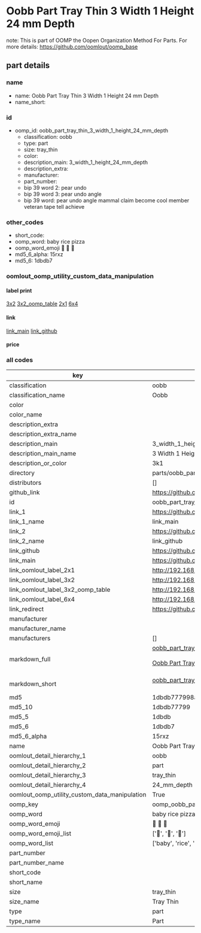 # Oobb Part Tray Thin 3 Width 1 Height 24 mm Depth  

note: This is part of OOMP the Oopen Organization Method For Parts. For more details: https://github.com/oomlout/oomp_base

##  part details
  







### name
* name: Oobb Part Tray Thin 3 Width 1 Height 24 mm Depth
* name_short: 
### id
* oomp_id: oobb_part_tray_thin_3_width_1_height_24_mm_depth
  * classification: oobb
  * type: part
  * size: tray_thin
  * color: 
  * description_main: 3_width_1_height_24_mm_depth
  * description_extra: 
  * manufacturer: 
  * part_number: 
  * bip 39 word 2: pear undo
  * bip 39 word 3: pear undo angle
  * bip 39 word: pear undo angle mammal claim become cool member veteran tape tell achieve

### other_codes
* short_code: 
* oomp_word: baby rice pizza
* oomp_word_emoji :baby: :rice: :pizza:
* md5_6_alpha: 15rxz
* md5_6: 1dbdb7






### oomlout_oomp_utility_custom_data_manipulation
#### label print
[3x2](http://192.168.1.245:1112/?label=oomp%2015rxz)
[3x2_oomp_table](http://192.168.1.108:1112/?label=oomp%2015rxz)
[2x1](http://192.168.1.242:1112/?label=oomp%2015rxz)
[6x4](http://192.168.1.55:1112/?label=oomp%2015rxz)    

#### link

[link_main](https://github.com/oomlout/oomlout_oomp_version_1_messy/tree/main/parts/oobb_part_tray_thin_3_width_1_height_24_mm_depth) [link_github](https://github.com/oomlout/oomlout_oomp_version_1_messy/tree/main/parts/oobb_part_tray_thin_3_width_1_height_24_mm_depth)                             

#### price







### all codes 
| key | value |  
| --- | --- |  
| classification | oobb |  
| classification_name | Oobb |  
| color |  |  
| color_name |  |  
| description_extra |  |  
| description_extra_name |  |  
| description_main | 3_width_1_height_24_mm_depth |  
| description_main_name | 3 Width 1 Height 24 mm Depth |  
| description_or_color | 3k1 |  
| directory | parts/oobb_part_tray_thin_3_width_1_height_24_mm_depth |  
| distributors | [] |  
| github_link | https://github.com/oomlout/oomlout_oomp_part_src/tree/main/parts/oobb_part_tray_thin_3_width_1_height_24_mm_depth |  
| id | oobb_part_tray_thin_3_width_1_height_24_mm_depth |  
| link_1 | https://github.com/oomlout/oomlout_oomp_version_1_messy/tree/main/parts/oobb_part_tray_thin_3_width_1_height_24_mm_depth |  
| link_1_name | link_main |  
| link_2 | https://github.com/oomlout/oomlout_oomp_version_1_messy/tree/main/parts/oobb_part_tray_thin_3_width_1_height_24_mm_depth |  
| link_2_name | link_github |  
| link_github | https://github.com/oomlout/oomlout_oomp_version_1_messy/tree/main/parts/oobb_part_tray_thin_3_width_1_height_24_mm_depth |  
| link_main | https://github.com/oomlout/oomlout_oomp_version_1_messy/tree/main/parts/oobb_part_tray_thin_3_width_1_height_24_mm_depth |  
| link_oomlout_label_2x1 | http://192.168.1.242:1112/?label=oomp%2015rxz |  
| link_oomlout_label_3x2 | http://192.168.1.245:1112/?label=oomp%2015rxz |  
| link_oomlout_label_3x2_oomp_table | http://192.168.1.108:1112/?label=oomp%2015rxz |  
| link_oomlout_label_6x4 | http://192.168.1.55:1112/?label=oomp%2015rxz |  
| link_redirect | https://github.com/oomlout/oomlout_oomp_version_1_messy/tree/main/parts/oobb_part_tray_thin_3_width_1_height_24_mm_depth |  
| manufacturer |  |  
| manufacturer_name |  |  
| manufacturers | [] |  
| markdown_full | [oobb_part_tray_thin_3_width_1_height_24_mm_depth](none)<br>[](none)<br>[Oobb Part Tray Thin 3 Width 1 Height 24 Mm Depth](none)<br><br> |  
| markdown_short | [oobb_part_tray_thin_3_width_1_height_24_mm_depth](none)<br><br> |  
| md5 | 1dbdb777998ac5f84f94d86a11bb3d10 |  
| md5_10 | 1dbdb77799 |  
| md5_5 | 1dbdb |  
| md5_6 | 1dbdb7 |  
| md5_6_alpha | 15rxz |  
| name | Oobb Part Tray Thin 3 Width 1 Height 24 mm Depth |  
| oomlout_detail_hierarchy_1 | oobb |  
| oomlout_detail_hierarchy_2 | part |  
| oomlout_detail_hierarchy_3 | tray_thin |  
| oomlout_detail_hierarchy_4 | 24_mm_depth |  
| oomlout_oomp_utility_custom_data_manipulation | True |  
| oomp_key | oomp_oobb_part_tray_thin_3_width_1_height_24_mm_depth |  
| oomp_word | baby rice pizza |  
| oomp_word_emoji | :baby: :rice: :pizza: |  
| oomp_word_emoji_list | [':baby:', ':rice:', ':pizza:'] |  
| oomp_word_list | ['baby', 'rice', 'pizza'] |  
| part_number |  |  
| part_number_name |  |  
| short_code |  |  
| short_name |  |  
| size | tray_thin |  
| size_name | Tray Thin |  
| type | part |  
| type_name | Part |  
